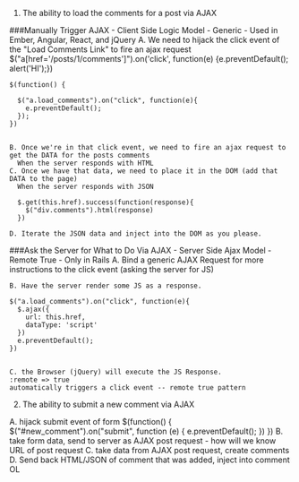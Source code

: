 1. The ability to load the comments for a post via AJAX

###Manually Trigger AJAX - Client Side Logic Model - Generic - Used in Ember, Angular, React, and jQuery
    A. We need to hijack the click event of the "Load Comments Link" to fire an ajax request
    $("a[href='/posts/1/comments']").on('click', function(e) {e.preventDefault(); alert('HI');})

    $(function() {

      $("a.load_comments").on("click", function(e){
        e.preventDefault();
      });
    })


    B. Once we're in that click event, we need to fire an ajax request to get the DATA for the posts comments
      When the server responds with HTML
    C. Once we have that data, we need to place it in the DOM (add that DATA to the page)
      When the server responds with JSON

      $.get(this.href).success(function(response){
        $("div.comments").html(response)
      })

    D. Iterate the JSON data and inject into the DOM as you please.



###Ask the Server for What to Do Via AJAX - Server Side Ajax Model - Remote True - Only in Rails
    A. Bind a generic AJAX Request for more instructions to the click event
        (asking the server for JS)

    B. Have the server render some JS as a response.

    $("a.load_comments").on("click", function(e){
      $.ajax({
        url: this.href,
        dataType: 'script'
      })
      e.preventDefault();
    })


    C. the Browser (jQuery) will execute the JS Response.
    :remote => true
    automatically triggers a click event -- remote true pattern

2. The ability to submit a new comment via AJAX

  A. hijack submit event of form
  $(function() {
    $("#new_comment").on("submit", function (e) {
      e.preventDefault();
    })
  })
  B. take form data, send to server as AJAX post request
    - how will we know URL of post request
  C. take data from AJAX post request, create comments
  D. Send back HTML/JSON of comment that was added, inject into comment OL
